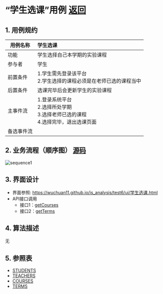 ﻿<!-- markdownlint-disable MD033-->
<!-- 禁止MD033类型的警告 https://www.npmjs.com/package/markdownlint -->

# “学生选课”用例 [返回](../README.md)
## 1. 用例规约

|用例名称|学生选课|
|-------|:-------------|
|功能|学生选择自己本学期的实验课程|
|参与者|学生|
|前置条件|1.学生需先登录该平台</br>2.学生选择的课程必须是在老师已选的课程当中|
|后置条件|选课完毕后会更新学生的实验课程 |
|主事件流|1.登录系统平台</br>2.选择所处学期</br>3.选择老师已选的课程</br>4.选择完毕，退出选课页面 |
|备选事件流| |

## 2. 业务流程（顺序图） [源码](../src/sequence学生列表.puml)
![sequence1](../sequence学生列表.png) 

## 3. 界面设计
- 界面参照: https://wuchuan11.github.io/is_analysis/test6/ui/学生选课.html
- API接口调用
    - 接口1：[getCourses](../Interface/getCourses.md) 
    - 接口2：[getTerms](../Interface/getTerms.md)

## 4. 算法描述

无 

## 5. 参照表

- [STUDENTS](../数据库设计.md/#STUDENTS)
- [TEACHERS](../数据库设计.md/#TEACHERS)
- [COURSES](../数据库设计.md/#COURSES)
- [TERMS](../数据库设计.md/#TERMS)




